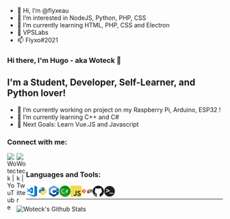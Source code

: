 - 👋 Hi, I’m @flyxeau
- 👀 I’m interested in NodeJS, Python, PHP, CSS
- 🌱 I’m currently learning HTML, PHP, CSS and Electron
- 💞️ VPSLabs
- 📫 Flyxo#2021


### Hi there, I'm Hugo - aka Woteck 👋

## I'm a Student, Developer, Self-Learner, and Python lover!
- 🔭 I’m currently working on project on my Raspberry Pi, Arduino, ESP32 !
- 🌱 I’m currently learning C++ and C#
- 🥅 Next Goals: Learn Vue.JS and Javascript

### Connect with me:

[<img align="left" alt="Woteck | YouTube" width="22px" src="https://cdn.jsdelivr.net/npm/simple-icons@v3/icons/youtube.svg" />][youtube]
[<img align="left" alt="Woteck | Twitter" width="22px" src="https://cdn.jsdelivr.net/npm/simple-icons@v3/icons/twitter.svg" />][twitter]

<br />

### Languages and Tools:

<img align="left" alt="Visual Studio Code" width="26px" src="https://raw.githubusercontent.com/github/explore/80688e429a7d4ef2fca1e82350fe8e3517d3494d/topics/visual-studio-code/visual-studio-code.png" />
<img align="left" alt="Python" width="26px" src="https://raw.githubusercontent.com/github/explore/80688e429a7d4ef2fca1e82350fe8e3517d3494d/topics/python/python.png" />
<img align="left" alt="Cpp" width="26px" src="https://raw.githubusercontent.com/github/explore/80688e429a7d4ef2fca1e82350fe8e3517d3494d/topics/cpp/cpp.png" />
<img align="left" alt="CSharp" width="26px" src="https://raw.githubusercontent.com/github/explore/80688e429a7d4ef2fca1e82350fe8e3517d3494d/topics/csharp/csharp.png" />
<img align="left" alt="JavaScript" width="26px" src="https://raw.githubusercontent.com/github/explore/80688e429a7d4ef2fca1e82350fe8e3517d3494d/topics/javascript/javascript.png" />

<img align="left" alt="Git" width="26px" src="https://raw.githubusercontent.com/github/explore/80688e429a7d4ef2fca1e82350fe8e3517d3494d/topics/git/git.png" />
<img align="left" alt="GitHub" width="26px" src="https://raw.githubusercontent.com/github/explore/78df643247d429f6cc873026c0622819ad797942/topics/github/github.png" />
<img align="left" alt="Terminal" width="26px" src="https://raw.githubusercontent.com/github/explore/80688e429a7d4ef2fca1e82350fe8e3517d3494d/topics/terminal/terminal.png" />

<br />

---

<img align="left" alt="Woteck's Github Stats" src="https://github-readme-stats.vercel.app/api?username=Woteck&show_icons=true&hide_border=true" />

[twitter]: https://twitter.com/@WoteckLeGrand
[youtube]: https://www.youtube.com/channel/UCCdDNrLpzCaNNr9iEBir1-A
